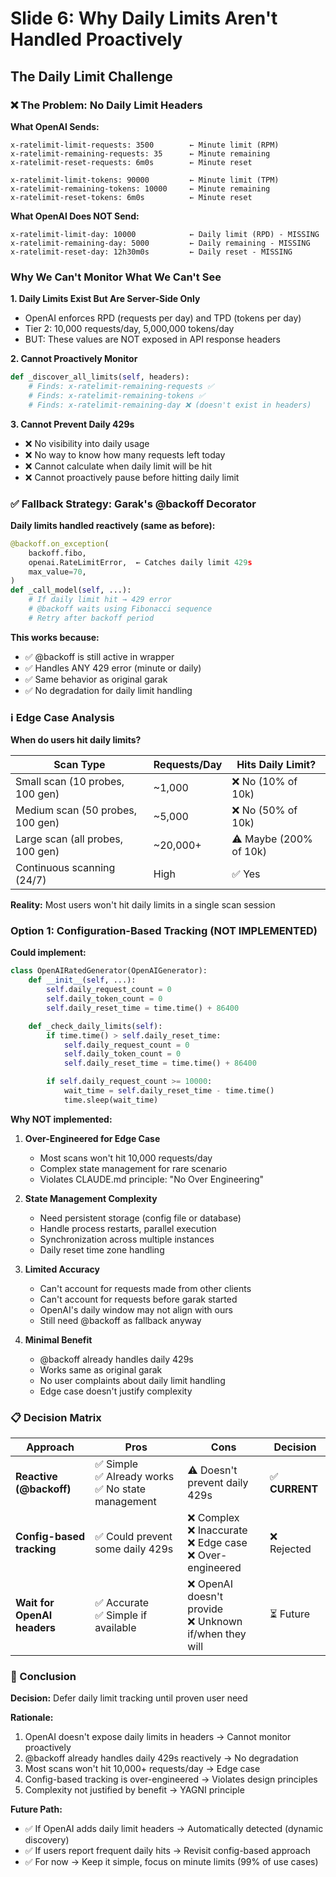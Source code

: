# Slide 6: Why Daily Limits Aren't Handled Proactively

## The Daily Limit Challenge

### ❌ The Problem: No Daily Limit Headers

**What OpenAI Sends:**
```
x-ratelimit-limit-requests: 3500        ← Minute limit (RPM)
x-ratelimit-remaining-requests: 35      ← Minute remaining
x-ratelimit-reset-requests: 6m0s        ← Minute reset

x-ratelimit-limit-tokens: 90000         ← Minute limit (TPM)
x-ratelimit-remaining-tokens: 10000     ← Minute remaining
x-ratelimit-reset-tokens: 6m0s          ← Minute reset
```

**What OpenAI Does NOT Send:**
```
x-ratelimit-limit-day: 10000            ← Daily limit (RPD) - MISSING
x-ratelimit-remaining-day: 5000         ← Daily remaining - MISSING
x-ratelimit-reset-day: 12h30m0s         ← Daily reset - MISSING
```

### Why We Can't Monitor What We Can't See

**1. Daily Limits Exist But Are Server-Side Only**
- OpenAI enforces RPD (requests per day) and TPD (tokens per day)
- Tier 2: 10,000 requests/day, 5,000,000 tokens/day
- BUT: These values are NOT exposed in API response headers

**2. Cannot Proactively Monitor**
```python
def _discover_all_limits(self, headers):
    # Finds: x-ratelimit-remaining-requests ✅
    # Finds: x-ratelimit-remaining-tokens ✅
    # Finds: x-ratelimit-remaining-day ❌ (doesn't exist in headers)
```

**3. Cannot Prevent Daily 429s**
- ❌ No visibility into daily usage
- ❌ No way to know how many requests left today
- ❌ Cannot calculate when daily limit will be hit
- ❌ Cannot proactively pause before hitting daily limit

### ✅ Fallback Strategy: Garak's @backoff Decorator

**Daily limits handled reactively (same as before):**

```python
@backoff.on_exception(
    backoff.fibo,
    openai.RateLimitError,  ← Catches daily limit 429s
    max_value=70,
)
def _call_model(self, ...):
    # If daily limit hit → 429 error
    # @backoff waits using Fibonacci sequence
    # Retry after backoff period
```

**This works because:**
- ✅ @backoff is still active in wrapper
- ✅ Handles ANY 429 error (minute or daily)
- ✅ Same behavior as original garak
- ✅ No degradation for daily limit handling

### ℹ️ Edge Case Analysis

**When do users hit daily limits?**

| Scan Type | Requests/Day | Hits Daily Limit? |
|-----------|--------------|-------------------|
| Small scan (10 probes, 100 gen) | ~1,000 | ❌ No (10% of 10k) |
| Medium scan (50 probes, 100 gen) | ~5,000 | ❌ No (50% of 10k) |
| Large scan (all probes, 100 gen) | ~20,000+ | ⚠️ Maybe (200% of 10k) |
| Continuous scanning (24/7) | High | ✅ Yes |

**Reality:** Most users won't hit daily limits in a single scan session

### Option 1: Configuration-Based Tracking (NOT IMPLEMENTED)

**Could implement:**
```python
class OpenAIRatedGenerator(OpenAIGenerator):
    def __init__(self, ...):
        self.daily_request_count = 0
        self.daily_token_count = 0
        self.daily_reset_time = time.time() + 86400

    def _check_daily_limits(self):
        if time.time() > self.daily_reset_time:
            self.daily_request_count = 0
            self.daily_token_count = 0
            self.daily_reset_time = time.time() + 86400

        if self.daily_request_count >= 10000:
            wait_time = self.daily_reset_time - time.time()
            time.sleep(wait_time)
```

**Why NOT implemented:**

1. **Over-Engineered for Edge Case**
   - Most scans won't hit 10,000 requests/day
   - Complex state management for rare scenario
   - Violates CLAUDE.md principle: "No Over Engineering"

2. **State Management Complexity**
   - Need persistent storage (config file or database)
   - Handle process restarts, parallel execution
   - Synchronization across multiple instances
   - Daily reset time zone handling

3. **Limited Accuracy**
   - Can't account for requests made from other clients
   - Can't account for requests before garak started
   - OpenAI's daily window may not align with ours
   - Still need @backoff as fallback anyway

4. **Minimal Benefit**
   - @backoff already handles daily 429s
   - Works same as original garak
   - No user complaints about daily limit handling
   - Edge case doesn't justify complexity

### 📋 Decision Matrix

| Approach | Pros | Cons | Decision |
|----------|------|------|----------|
| **Reactive (@backoff)** | ✅ Simple<br>✅ Already works<br>✅ No state management | ⚠️ Doesn't prevent daily 429s | ✅ **CURRENT** |
| **Config-based tracking** | ✅ Could prevent some daily 429s | ❌ Complex<br>❌ Inaccurate<br>❌ Edge case<br>❌ Over-engineered | ❌ Rejected |
| **Wait for OpenAI headers** | ✅ Accurate<br>✅ Simple if available | ❌ OpenAI doesn't provide<br>❌ Unknown if/when they will | ⏳ Future |

### 🎯 Conclusion

**Decision:** Defer daily limit tracking until proven user need

**Rationale:**
1. OpenAI doesn't expose daily limits in headers → Cannot monitor proactively
2. @backoff already handles daily 429s reactively → No degradation
3. Most scans won't hit 10,000+ requests/day → Edge case
4. Config-based tracking is over-engineered → Violates design principles
5. Complexity not justified by benefit → YAGNI principle

**Future Path:**
- ✅ If OpenAI adds daily limit headers → Automatically detected (dynamic discovery)
- ✅ If users report frequent daily hits → Revisit config-based approach
- ✅ For now → Keep it simple, focus on minute limits (99% of use cases)
